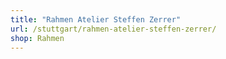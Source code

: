 ```yaml
---
title: "Rahmen Atelier Steffen Zerrer"
url: /stuttgart/rahmen-atelier-steffen-zerrer/
shop: Rahmen
---
```

